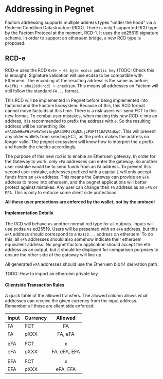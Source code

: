 # Addressing in Pegnet

Factom addressing supports multiple address types "under the hood" via a Redeem Condition Datastructure (RCD). There is only 1 supported RCD type by the Factom Protocol at the moment, RCD-1. It uses the ed25519 signature scheme. In order to support an etheruem bridge, a new RCD type is proposed.

## RCD-e

RCD-e uses the RCD `0x0e + 64 byte ecdsa public key` (TODO: Check this is enough). Signature validation will use ecdsa to be compatible with Etheruem. The encoding of the resulting address is the same as before, `0x5fb1 + sha256d(rcd) + checksum`. This means all addresses on Factom will still follow the standard `FA...` format.

This RCD will be implemented in Pegnet before being implemented into factomd and the Factom Ecosystem. Because of this, this RCD format cannot move factoids at this time. There is a risk users will send FCT to this new format. To combat user mistakes, when making this new RCD-e into an address, it is recommended to prefix the address with `e`. So the resulting address will be something like `eFA3ZeHBmPHiFeMaTmGiArgNR33VM2zRqN2LjzP5FTf18AVR5dkqC`. This will prevent any older wallets from sending FCT, as the prefix makes the address no longer valid. The pegnet ecosystem will know how to interpret the `e` prefix and handle the checks accordingly.

The purpose of this new rcd is to enable an Etheruem gateway. In order for the Gateway to work, only `eFA` addresses can enter the gateway. So another user mistake would be to send funds from an `FA` address. To prevent this second user mistake, addresses prefixed with a capital `E` will only accept funds from an `eFA` address. This means the Gateway can provide an `EFA` address to move into etheruem, and the pegnet applications will better protect against mistakes. Any user can change their `FA` address as an `eFA` or `EFA`. This is only to enforce some client side protections.

**All these user protections are enforced by the wallet, not by the protocol**


#### Implementation Details

The RCD will behave as another normal rcd type for all outputs. Inputs will use ecdsa vs ed25519. Users will be presented with an `eFA` address, but this `eFA` address should correspond to a `0x123...` address on etheruem. To do this, all `eFA` addresses should also somehow indicate their etheruem equivalent address. No pegnet/factom application should accept the eth address as an output, but it should be displayed for comparison purposes to ensure the other side of the gateway will line up.

All generated `eFA` addresses should use the Etheruem bip44 derivation path.

TODO: How to import an etheruem private key

#### Clientside Transaction Rules

A quick table of the allowed transfers. The allowed column allows what addresses can receive the given currency from the input address. Remember all these are client side enforced.

| Input | Currency |    Allowed   |
|-------|----------|:------------:|
| FA    | FCT      | FA           |
| FA    | pXXX     | FA, eFA      |
|       |          |              |
| eFA   | FCT      |      x       |
| eFA   | pXXX     | FA, eFA, EFA |
|       |          |              |
| EFA   | FCT      |      x       |
| EFA   | pXXX     | eFA, EFA     |